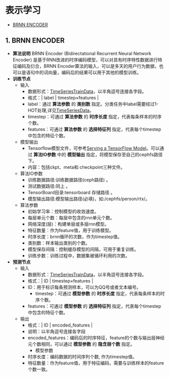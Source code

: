 # 表示学习

* [BRNN ENCODER](tdw-dl-representation_learning.md#1-brnn-encoder)

## 1. BRNN ENCODER

* **算法说明** BRNN Encoder \(Bidirectational Recurrent Neural Network Encoder\) 是基于RNN改进的时序编码模型，可以对具有时序特性数据进行特征编码及衍合，BRNN Encoder算法的输入，可以是多天的用户行为数据，也可以是语句中的词向量，编码后的结果可以用于其他的模型训练。
* **训练节点**
  * 输入
    * 数据形式：[TimeSeriesTrainData](https://github.com/LightenPan/manual/tree/63be01572089bb3687bf294647785c15c0dbfd2b/机器学习/Method/formatinterpretation.md)，以半角逗号连接各字段。
    * 格式：\| label \| timestep×features \|
    * label：通过 **算法参数** 的 **类别数** 指定。分类任务中label需要经过1-HOT处理,详见[TimeSeriesData](https://github.com/LightenPan/manual/tree/63be01572089bb3687bf294647785c15c0dbfd2b/机器学习/Method/formatinterpretation.md)。
    * timestep：可通过 **算法参数** 的 **时序长度** 指定，代表每条样本的时序个数。
    * features：可通过 **算法参数** 的 **选择特征列** 指定，代表每个timestep中包含的特征个数。
  * 模型输出
    * Tensorflow模型文件，可参考[Serving a TensorFlow Model](https://www.tensorflow.org/serving/serving_basic)。可以通过 **算法IO参数** 中的 **模型输出** 指定，将模型保存至自己的cephfs路径下。
    * 内容：包括ckpt、meta和 checkpoint三种文件。
  * 算法IO参数
    * 训练数据路径:训练数据路径\(ceph路径\) 。
    * 测试数据路径:同上 。
    * TensorBoard目录:tensorboard 存储路径 。
    * 模型输出路径:模型输出路径\(必填\)，如:/cephfs/person/rtx/。
  * 算法参数
    * 初始学习率：控制模型的收敛速度。
    * 每层单元个数：每层中包含的rnn单元个数。
    * 网络深度\(层\)：构建单层或多层rnn模型。
    * 特征数量：作为feature值，用于训练模型。
    * 时序长度：brnn循环的次数，作为timestep值。
    * 类别数：样本输出类别的个数。
    * 模型保存间隔：控制缓存模型的间隔，可用于重复训练。
    * 训练步数：训练过程中，数据集被循环利用的次数。
* **预测节点**
  * 输入
    * 数据形式：[TimeSeriesTrainData](https://github.com/LightenPan/manual/tree/63be01572089bb3687bf294647785c15c0dbfd2b/机器学习/deeplearning/dl_dataformat.md)，以半角逗号连接各字段。
    * 格式：\| ID \| timestep×features \|
    * ID：用于标识每条预测样本，可以为QQ号或者文本编号。
      * timestep：可通过 **模型参数** 的 **时序长度** 指定，代表每条样本的时序个数。
    * features：可通过 **模型参数** 的 **选择特征列** 指定，代表每个timestep中包含的特征个数。
  * 输出
    * 格式：\| ID \| encoded\_features \|
    * 说明：以半角逗号连接各字段
    * encoded\_features：编码后的时序特征，feature的个数与输出层神经元个数相同，可以通过 **模型参数** 的 **隐含层个数** 指定。
      * 模型参数
    * 时序长度：编码数据的时间序列个数, 作为timestep值。
    * 特征数量：作为feature值，用于特征编码，需要与训练样本的feature个数一致。

